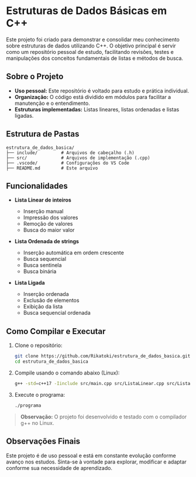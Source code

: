 # Estruturas de Dados Básicas em C++

Este projeto foi criado para demonstrar e consolidar meu conhecimento sobre estruturas de dados utilizando C++. O objetivo principal é servir como um repositório pessoal de estudo, facilitando revisões, testes e manipulações dos conceitos fundamentais de listas e métodos de busca.

## Sobre o Projeto

- **Uso pessoal:** Este repositório é voltado para estudo e prática individual.
- **Organização:** O código está dividido em módulos para facilitar a manutenção e o entendimento.
- **Estruturas implementadas:** Listas lineares, listas ordenadas e listas ligadas.

## Estrutura de Pastas

```
estrutura_de_dados_basica/
├── include/         # Arquivos de cabeçalho (.h)
├── src/             # Arquivos de implementação (.cpp)
├── .vscode/         # Configurações do VS Code
├── README.md        # Este arquivo
```

## Funcionalidades

- **Lista Linear de inteiros**
  - Inserção manual
  - Impressão dos valores
  - Remoção de valores
  - Busca do maior valor

- **Lista Ordenada de strings**
  - Inserção automática em ordem crescente
  - Busca sequencial
  - Busca sentinela
  - Busca binária

- **Lista Ligada**
  - Inserção ordenada
  - Exclusão de elementos
  - Exibição da lista
  - Busca sequencial ordenada

## Como Compilar e Executar

1. Clone o repositório:
   ```bash
   git clone https://github.com/Rikatoki/estrutura_de_dados_basica.git
   cd estrutura_de_dados_basica
   ```
2. Compile usando o comando abaixo (Linux):
   ```bash
   g++ -std=c++17 -Iinclude src/main.cpp src/ListaLinear.cpp src/ListaOrdenada.cpp src/ListaLigada.cpp -o programa
   ```
3. Execute o programa:
   ```bash
   ./programa
   ```

> **Observação:** O projeto foi desenvolvido e testado com o compilador g++ no Linux.

## Observações Finais

Este projeto é de uso pessoal e está em constante evolução conforme avanço nos estudos. Sinta-se à vontade para explorar, modificar e adaptar conforme sua necessidade de aprendizado.